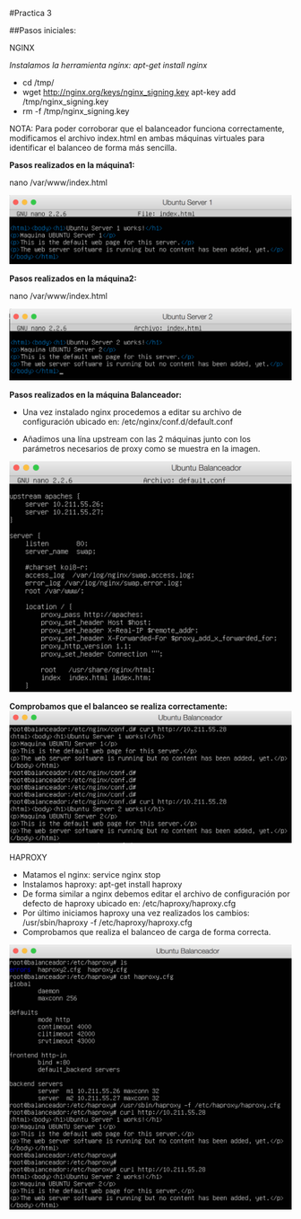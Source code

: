 #Practica 3

##Pasos iniciales:

NGINX

*Instalamos la herramienta nginx: apt-get install nginx*
- cd /tmp/
- wget http://nginx.org/keys/nginx_signing.key apt-key add /tmp/nginx_signing.key
- rm -f /tmp/nginx_signing.key

NOTA: Para poder corroborar que el balanceador funciona correctamente, modificamos el archivo index.html en ambas máquinas virtuales para identificar el balanceo de forma más sencilla.

**Pasos realizados en la máquina1:**

nano /var/www/index.html

![img](https://github.com/nachobit/ETSIIT/blob/master/swap1415/practica3/us1.png)

**Pasos realizados en la máquina2:**

nano /var/www/index.html

![img](https://github.com/nachobit/ETSIIT/blob/master/swap1415/practica3/us2.png)


**Pasos realizados en la máquina Balanceador:**

- Una vez instalado nginx procedemos a editar su archivo de configuración ubicado en: /etc/nginx/conf.d/default.conf

- Añadimos una lína upstream con las 2 máquinas junto con los parámetros necesarios de proxy como se muestra en la imagen.

![img](https://github.com/nachobit/ETSIIT/blob/master/swap1415/practica3/balanceador.png)


**Comprobamos que el balanceo se realiza correctamente:**
![img](https://github.com/nachobit/ETSIIT/blob/master/swap1415/practica3/check.png)


HAPROXY

- Matamos el nginx: service nginx stop
- Instalamos haproxy: apt-get install haproxy
- De forma similar a nginx debemos editar el archivo de configuración por defecto de haproxy ubicado en: /etc/haproxy/haproxy.cfg
- Por último iniciamos haproxy una vez realizados los cambios: 
/usr/sbin/haproxy -f /etc/haproxy/haproxy.cfg
- Comprobamos que realiza el balanceo de carga de forma correcta.

![img](https://github.com/nachobit/ETSIIT/blob/master/swap1415/practica3/haproxy.png)







